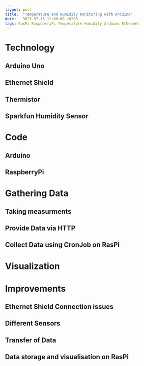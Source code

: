 ```yaml
---
layout: post
title:  "Temperature and Humidity monitoring with Arduino"
date:   3023-07-13 12:00:00 +0200
tags: RasPi RaspberryPi Temperature Humidity Arduino Ethernet
---
```


# Technology

## Arduino Uno

## Ethernet Shield

## Thermistor

## Sparkfun Humidity Sensor

# Code

## Arduino

## RaspberryPi

# Gathering Data

## Taking measurments

## Provide Data via HTTP

## Collect Data using CronJob on RasPi

# Visualization

# Improvements

## Ethernet Shield Connection issues

## Different Sensors

## Transfer of Data

## Data storage and visualisation on RasPi